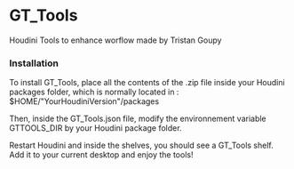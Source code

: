 # GT_Tools
 Houdini Tools to enhance worflow made by Tristan Goupy

### Installation ###
To install GT_Tools, place all the contents of the .zip file inside your Houdini packages folder, which is normally located in : $HOME/"YourHoudiniVersion"/packages

Then, inside the GT_Tools.json file, modify the environnement variable GTTOOLS_DIR by your Houdini package folder.

Restart Houdini and inside the shelves, you should see a GT_Tools shelf. Add it to your current desktop and enjoy the tools!
